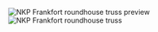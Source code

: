 ![NKP Frankfort roundhouse truss preview](https://github.com/user-attachments/assets/32df45b6-77f2-42f8-9cb6-d3f4cff66cf2)
![NKP Frankfort roundhouse truss](https://github.com/user-attachments/assets/a3b962a0-2040-41d1-8aa7-36f28c1d0cfa)
